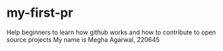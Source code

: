 # my-first-pr
Help beginners to learn how github works and how to contribute to open source projects
My name is Megha Agarwal, 220645